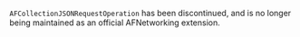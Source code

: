 `AFCollectionJSONRequestOperation` has been discontinued, and is no longer being maintained as an official AFNetworking extension.
